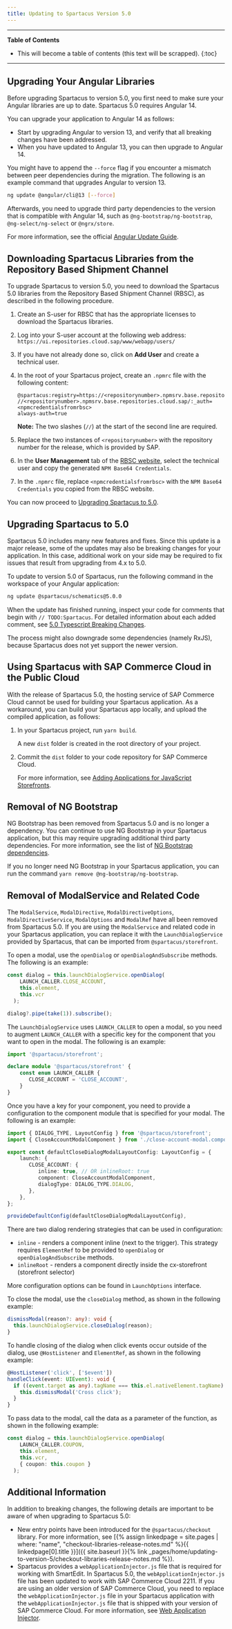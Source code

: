 ```yaml
---
title: Updating to Spartacus Version 5.0
---
```


***

**Table of Contents**

- This will become a table of contents (this text will be scrapped).
{:toc}

***

## Upgrading Your Angular Libraries

Before upgrading Spartacus to version 5.0, you first need to make sure your Angular libraries are up to date. Spartacus 5.0 requires Angular 14.

You can upgrade your application to Angular 14 as follows:

- Start by upgrading Angular to version 13, and verify that all breaking changes have been addressed.
- When you have updated to Angular 13, you can then upgrade to Angular 14.

You might have to append the `--force` flag if you encounter a mismatch between peer dependencies during the migration. The following is an example command that upgrades Angular to version 13.

```bash
ng update @angular/cli@13 [--force]
```

Afterwards, you need to upgrade third party dependencies to the version that is compatible with Angular 14, such as `@ng-bootstrap/ng-bootstrap`, `@ng-select/ng-select` or `@ngrx/store`.

For more information, see the official [Angular Update Guide](https://update.angular.io/).

## Downloading Spartacus Libraries from the Repository Based Shipment Channel

To upgrade Spartacus to version 5.0, you need to download the Spartacus 5.0 libraries from the Repository Based Shipment Channel (RBSC), as described in the following procedure.

1. Create an S-user for RBSC that has the appropriate licenses to download the Spartacus libraries.
1. Log into your S-user account at the following web address: `https://ui.repositories.cloud.sap/www/webapp/users/`
1. If you have not already done so, click on **Add User** and create a technical user.
1. In the root of your Spartacus project, create an `.npmrc` file with the following content:

   ```text
   @spartacus:registry=https://<repositorynumber>.npmsrv.base.repositories.cloud.sap/
   //<repositorynumber>.npmsrv.base.repositories.cloud.sap/:_auth=<npmcredentialsfromrbsc>
   always-auth=true
   ```

   **Note:** The two slashes (`//`) at the start of the second line are required.

1. Replace the two instances of `<repositorynumber>` with the repository number for the release, which is provided by SAP.
1. In the **User Management** tab of the [RBSC website](https://ui.repositories.cloud.sap/www/webapp/users/), select the technical user and copy the generated `NPM Base64 Credentials`.
1. In the `.npmrc` file, replace `<npmcredentialsfromrbsc>` with the `NPM Base64 Credentials` you copied from the RBSC website.

You can now proceed to [Upgrading Spartacus to 5.0](#upgrading-spartacus-to-50).

## Upgrading Spartacus to 5.0

Spartacus 5.0 includes many new features and fixes. Since this update is a major release, some of the updates may also be breaking changes for your application. In this case, additional work on your side may be required to fix issues that result from upgrading from 4.x to 5.0.

To update to version 5.0 of Spartacus, run the following command in the workspace of your Angular application:

```bash
ng update @spartacus/schematics@5.0.0
```

When the update has finished running, inspect your code for comments that begin with `// TODO:Spartacus`. For detailed information about each added comment, see [5.0 Typescript Breaking Changes](https://sap.github.io/spartacus-docs/beta-docs/5-0-typescript-breaking-changes/).

The process might also downgrade some dependencies (namely RxJS), because Spartacus does not yet support the newer version.

## Using Spartacus with SAP Commerce Cloud in the Public Cloud

With the release of Spartacus 5.0, the hosting service of SAP Commerce Cloud cannot be used for building your Spartacus application. As a workaround, you can build your Spartacus app locally, and upload the compiled application, as follows:

1. In your Spartacus project, run `yarn build`.

   A new `dist` folder is created in the root directory of your project.

2. Commit the `dist` folder to your code repository for SAP Commerce Cloud.

   For more information, see [Adding Applications for JavaScript Storefronts](https://help.sap.com/docs/SAP_COMMERCE_CLOUD_PUBLIC_CLOUD/b2f400d4c0414461a4bb7e115dccd779/63577f67a67347bf9f4765a5385ead33.html).

## Removal of NG Bootstrap

NG Bootstrap has been removed from Spartacus 5.0 and is no longer a dependency. You can continue to use NG Bootstrap in your Spartacus application, but this may require upgrading additional third party dependencies. For more information, see the list of [NG Bootstrap dependencies](https://www.npmjs.com/package/@ng-bootstrap/ng-bootstrap).

If you no longer need NG Bootstrap in your Spartacus application, you can run the command `yarn remove @ng-bootstrap/ng-bootstrap`.

## Removal of ModalService and Related Code

The `ModalService`, `ModalDirective`, `ModalDirectiveOptions`, `ModalDirectiveService`, `ModalOptions` and `ModalRef` have all been removed from Spartacus 5.0. If you are using the `ModalService` and related code in your Spartacus application, you can replace it with the `LaunchDialogService` provided by Spartacus, that can be imported from `@spartacus/storefront`.

To open a modal, use the `openDialog` or `openDialogAndSubscribe` methods. The following is an example:

```ts
const dialog = this.launchDialogService.openDialog(
    LAUNCH_CALLER.CLOSE_ACCOUNT,
    this.element,
    this.vcr
  );

dialog?.pipe(take(1)).subscribe();
```

The `LaunchDialogService` uses `LAUNCH_CALLER` to open a modal, so you need to augment `LAUNCH_CALLER` with a specific key for the component that you want to open in the modal. The following is an example:

```ts
import '@spartacus/storefront';

declare module '@spartacus/storefront' {
    const enum LAUNCH_CALLER {
       CLOSE_ACCOUNT = 'CLOSE_ACCOUNT',
    }
}
```

Once you have a key for your component, you need to provide a configuration to the component module that is specified for your modal. The following is an example:

```ts
import { DIALOG_TYPE, LayoutConfig } from '@spartacus/storefront';
import { CloseAccountModalComponent } from './close-account-modal.component';

export const defaultCloseDialogModalLayoutConfig: LayoutConfig = {
    launch: {
       CLOSE_ACCOUNT: {
          inline: true, // OR inlineRoot: true
          component: CloseAccountModalComponent,
          dialogType: DIALOG_TYPE.DIALOG,
       },
    },
};
```

```ts
provideDefaultConfig(defaultCloseDialogModalLayoutConfig),
```
There are two dialog rendering strategies that can be used in configuration:
   * `inline` - renders a component inline (next to the trigger). This strategy requires `ElementRef` to be provided to `openDialog` or `openDialogAndSubscribe` methods.
   * `inlineRoot` - renders a component directly inside the cx-storefront (storefront selector)

More configuration options can be found in `LaunchOptions` interface.

To close the modal, use the `closeDialog` method, as shown in the following example:

```ts
dismissModal(reason?: any): void {
  this.launchDialogService.closeDialog(reason);
}
```

To handle closing of the dialog when click events occur outside of the dialog, use `@HostListener` and `ElementRef`, as shown in the following example:

```ts
@HostListener('click', ['$event'])
handleClick(event: UIEvent): void {
  if ((event.target as any).tagName === this.el.nativeElement.tagName) {
    this.dismissModal('Cross click');
  }
}
```
  
To pass data to the modal, call the data as a parameter of the function, as shown in the following example:
  
```ts
const dialog = this.launchDialogService.openDialog(
    LAUNCH_CALLER.COUPON,
    this.element,
    this.vcr,
    { coupon: this.coupon }
  );
```

## Additional Information

In addition to breaking changes, the following details are important to be aware of when upgrading to Spartacus 5.0:

- New entry points have been introduced for the `@spartacus/checkout` library. For more information, see [{% assign linkedpage = site.pages | where: "name", "checkout-libraries-release-notes.md" %}{{ linkedpage[0].title }}]({{ site.baseurl }}{% link _pages/home/updating-to-version-5/checkout-libraries-release-notes.md %}).
- Spartacus provides a `webApplicationInjector.js` file that is required for working with SmartEdit. In Spartacus 5.0, the `webApplicationInjector.js` file has been updated to work with SAP Commerce Cloud 2211. If you are using an older version of SAP Commerce Cloud, you need to replace the `webApplicationInjector.js` file in your Spartacus application with the `webApplicationInjector.js` file that is shipped with your version of SAP Commerce Cloud. For more information, see [Web Application Injector](https://help.sap.com/docs/SAP_COMMERCE_CLOUD_PUBLIC_CLOUD/e1391e5265574bfbb56ca4c0573ba1dc/e9340d1d3d3249849ff154731277069a.html).
